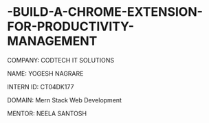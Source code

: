 # -BUILD-A-CHROME-EXTENSION-FOR-PRODUCTIVITY-MANAGEMENT

COMPANY: CODTECH IT SOLUTIONS

NAME: YOGESH NAGRARE

INTERN ID: CT04DK177

DOMAIN: Mern Stack Web Development

MENTOR: NEELA SANTOSH
